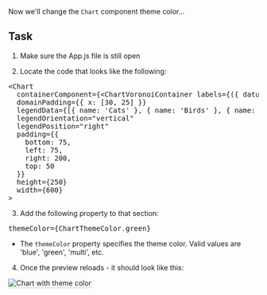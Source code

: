 Now we'll change the `Chart` component theme color...

## Task

1) Make sure the App.js file is still open

2) Locate the code that looks like the following:

<pre class="file">
&lt;Chart
  containerComponent={&lt;ChartVoronoiContainer labels={({ datum }) =&gt; `${datum.name}: ${datum.y}`} /&gt;}
  domainPadding={{ x: [30, 25] }}
  legendData={[{ name: &#39;Cats&#39; }, { name: &#39;Birds&#39; }, { name: &#39;Dogs&#39; }, { name: &#39;Mice&#39; }]}
  legendOrientation=&quot;vertical&quot;
  legendPosition=&quot;right&quot;
  padding={{
    bottom: 75,
    left: 75,
    right: 200,
    top: 50
  }}
  height={250}
  width={600}
&gt;
</pre>

3) Add the following property to that section:

<pre class="file" data-target="clipboard">
themeColor={ChartThemeColor.green}
</pre>

- The `themeColor` property specifies the theme color. Valid values are 'blue', 'green', 'multi', etc.

4) Once the preview reloads - it should look like this:
<img src="stack-chart/assets/theme.png" alt="Chart with theme color" style="box-shadow: rgba(3, 3, 3, 0.2) 0px 1.25px 2.5px 0px;" />
